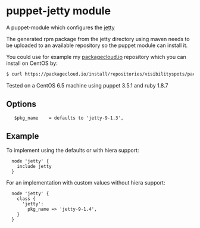 # puppet-jetty module

A puppet-module which configures the [jetty](http://www.eclipse.org/jetty/)

The generated rpm package from the jetty directory using maven  needs to be uploaded to an available repository so the puppet module can install it.

You could use for example my [packagecloud.io](https://packagecloud.io/visibilityspots/packages) repository which you can install on CentOS by:

```bash
$ curl https://packagecloud.io/install/repositories/visibilityspots/packages/script.rpm | sudo bash
```

Tested on a CentOS 6.5 machine using puppet 3.5.1 and ruby 1.8.7

## Options

```puppet
   $pkg_name    = defaults to 'jetty-9-1.3',
```

## Example

To implement using the defaults or with hiera support:

```puppet
  node 'jetty' {
    include jetty
  }
```

For an implementation with custom values without hiera support:

```puppet
  node 'jetty' {
    class {
      'jetty':
        pkg_name => 'jetty-9-1.4',
    }
  }
```
